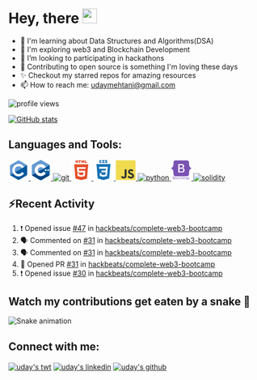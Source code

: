 # Hey, there <img src="Hi.gif"  width="29px" height="29px">

- 🔭 I'm learning about Data Structures and Algorithms(DSA)
- 🥅 I'm exploring web3 and Blockchain Development
- 👯 I’m looking to participating in hackathons
- 💞️ Contributing to open source is something I'm loving these days
- ✨ Checkout my starred repos for amazing resources
- 📫 How to reach me: [udaymehtani@gmail.com](mailto:udaymehtani@gmail.com)

![profile views](https://komarev.com/ghpvc/?username=uday03meh&style=flat&color=brightgreen&label=Profile+Views)

[![GitHub stats](https://github-readme-stats.vercel.app/api?username=uday03meh&count_private=true&theme=radical&show_icons=true&?hide=)](https://github.com/anuraghazra/github-readme-stats)
   
## Languages and Tools:
<p align="left"> 
   <a href="https://www.cprogramming.com/" target="_blank"> <img src="https://raw.githubusercontent.com/devicons/devicon/master/icons/c/c-original.svg" alt="c" width="40" height="40"/> </a>
   <a href="https://www.w3schools.com/cpp/" target="_blank"> <img src="https://raw.githubusercontent.com/devicons/devicon/master/icons/cplusplus/cplusplus-original.svg" alt="cplusplus" width="40" height="40"/> </a>
 <a href="https://git-scm.com/" target="_blank"> <img src="https://www.vectorlogo.zone/logos/git-scm/git-scm-icon.svg" alt="git" width="40" height="40"/> </a>
  <a href="https://www.w3.org/html/" target="_blank"> <img src="https://raw.githubusercontent.com/devicons/devicon/master/icons/html5/html5-plain-wordmark.svg" alt="html5" width="40" height="40"/> </a>
<a href="https://www.w3schools.com/css/" target="_blank"> <img src="https://raw.githubusercontent.com/devicons/devicon/master/icons/css3/css3-plain-wordmark.svg" alt="css3" width="40" height="40"/> </a>
  <a href="https://developer.mozilla.org/en-US/docs/Web/JavaScript" target="_blank"> <img src="https://raw.githubusercontent.com/devicons/devicon/master/icons/javascript/javascript-original.svg" alt="javascript" width="40" height="40"/> </a>
  <a href="https://www.python.org" target="_blank"> <img src="https://upload.wikimedia.org/wikipedia/commons/thumb/c/c3/Python-logo-notext.svg/2048px-Python-logo-notext.svg.png" alt="python" width="40" height="40"/> </a>
  <a href="https://getbootstrap.com" target="_blank"> <img src="https://raw.githubusercontent.com/devicons/devicon/master/icons/bootstrap/bootstrap-plain-wordmark.svg" alt="bootstrap" width="40" height="40"/> </a>
  <a href="https://docs.soliditylang.org/" target="_blank"> <img src="https://docs.soliditylang.org/en/v0.8.16/_static/logo.svg" alt="solidity" width="40" height="40"/> </a>
</p>

## ⚡Recent Activity

<!--START_SECTION:activity-->
1. ❗️ Opened issue [#47](https://github.com/hackbeats/complete-web3-bootcamp/issues/47) in [hackbeats/complete-web3-bootcamp](https://github.com/hackbeats/complete-web3-bootcamp)
2. 🗣 Commented on [#31](https://github.com/hackbeats/complete-web3-bootcamp/issues/31) in [hackbeats/complete-web3-bootcamp](https://github.com/hackbeats/complete-web3-bootcamp)
3. 🗣 Commented on [#31](https://github.com/hackbeats/complete-web3-bootcamp/issues/31) in [hackbeats/complete-web3-bootcamp](https://github.com/hackbeats/complete-web3-bootcamp)
4. 💪 Opened PR [#31](https://github.com/hackbeats/complete-web3-bootcamp/pull/31) in [hackbeats/complete-web3-bootcamp](https://github.com/hackbeats/complete-web3-bootcamp)
5. ❗️ Opened issue [#30](https://github.com/hackbeats/complete-web3-bootcamp/issues/30) in [hackbeats/complete-web3-bootcamp](https://github.com/hackbeats/complete-web3-bootcamp)
<!--END_SECTION:activity-->

## Watch my contributions get eaten by a snake 🐍

![Snake animation](https://github.com/uday03meh/uday03meh/blob/output/github-contribution-grid-snake.svg)

## Connect with me:
<p align="left">
<a href="https://twitter.com/uday03meh" target="blank"><img align="center" src="https://raw.githubusercontent.com/rahuldkjain/github-profile-readme-generator/master/src/images/icons/Social/twitter.svg" alt="uday's twt" height="40" width="40" /></a>
<a href="https://www.linkedin.com/in/udaymehtani/" target="blank"><img align="center" src="https://raw.githubusercontent.com/rahuldkjain/github-profile-readme-generator/master/src/images/icons/Social/linked-in-alt.svg" alt="uday's linkedin" height="40" width="40" /></a>
<a href="https://github.com/uday03meh" target="blank"><img align="center" src="https://cdn-icons-png.flaticon.com/512/25/25231.png" alt="uday's github" height="40" width="40" /></a>
</p>

<!--

README IMPROVEMENT 

https://github.com/rzashakeri/beautify-github-profile

https://twitter.com/PriteshKiri/status/1577154041032937472?t=kOL7GSaz5-EIWzWcmWn9Rg&s=08

https://rahuldkjain.github.io/gh-profile-readme-generator/?s=08

https://eddiehubcommunity.github.io/awesome-github-profiles/profiles

Idea for icons:
use both type of icons with square ones above label icons and give same width to both, use them as images and not as links
-->

